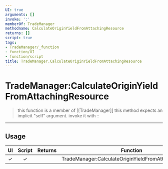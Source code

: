 ```yaml
---
UI: true
arguments: []
invoke: ':'
memberOf: TradeManager
methodname: CalculateOriginYieldFromAttachingResource
returns: []
script: true
tags:
- TradeManager/_function
- function/UI
- function/script
title: TradeManager.CalculateOriginYieldFromAttachingResource
---
```

# TradeManager:CalculateOriginYieldFromAttachingResource
> this function is a member of [[TradeManager]]
> this method expects an implicit "self" argument. invoke it with `:`
-----
## Usage
|  UI | Script | Returns | Function | Arguments |
|:---:|:------:|-------:|:--------:|:---------|
|✓|✓||TradeManager:CalculateOriginYieldFromAttachingResource||
